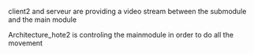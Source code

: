 client2 and serveur are providing a video stream between the submodule and the main module

Architecture_hote2 is controling the mainmodule in order to do all the movement

